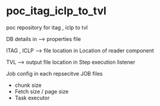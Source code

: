 # poc_itag_iclp_to_tvl
poc repository for itag , iclp to tvl

DB details in --> properties file 

ITAG , ICLP --> file location in
Location of reader component 

TVL --> output file location in Step execution listener 

Job config in each repsecitve JOB files 
 - chunk size
 - Fetch size / page size 
 - Task executor 


